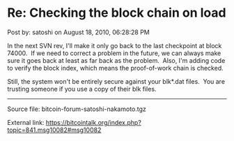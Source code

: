 # Re: Checking the block chain on load

Post by: satoshi on August 18, 2010, 06:28:28 PM

In the next SVN rev, I'll make it only go back to the last checkpoint at block 74000. &nbsp;If we need to correct a problem in the future, we can always make sure it goes back at least as far back as the problem. &nbsp;Also, I'm adding code to verify the block index, which means the proof-of-work chain is checked.

Still, the system won't be entirely secure against your blk\*.dat files. &nbsp;You are trusting someone if you use a copy of their blk files.

---

Source file: bitcoin-forum-satoshi-nakamoto.tgz

External link: https://bitcointalk.org/index.php?topic=841.msg10082#msg10082
